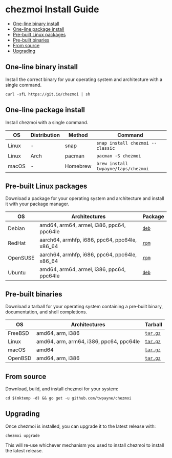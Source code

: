 # chezmoi Install Guide

* [One-line binary install](#One-line-binary-install)
* [One-line package install](#One-line-package-install)
* [Pre-built Linux packages](#Pre-built-Linux-packages)
* [Pre-built binaries](#Pre-built-binaries)
* [From source](#From-source)
* [Upgrading](#Upgrading)

## One-line binary install

Install the correct binary for your operating system and architecture with a
single command.

    curl -sfL https://git.io/chezmoi | sh

## One-line package install

Install chezmoi with a single command.

| OS    | Distribution | Method   | Command                             |
| ----- | ------------ | ---------| ----------------------------------- |
| Linux | -            | snap     | `snap install chezmoi --classic`    |
| Linux | Arch         | pacman   | `pacman -S chezmoi`                |
| macOS | -            | Homebrew | `brew install twpayne/taps/chezmoi` |

## Pre-built Linux packages

Download a package for your operating system and architecture and install it
with your package manager.

| OS         | Architectures                                 | Package                                                                   |
| ---------- | --------------------------------------------- | ------------------------------------------------------------------------- |
| Debian     | amd64, arm64, armel, i386, ppc64, ppc64le     | [`deb`](https://github.com/twpayne/chezmoi/releases/latest)               |
| RedHat     | aarch64, armhfp, i686, ppc64, ppc64le, x86_64 | [`rpm`](https://github.com/twpayne/chezmoi/releases/latest)               |
| OpenSUSE   | aarch64, armhfp, i686, ppc64, ppc64le, x86_64 | [`rpm`](https://github.com/twpayne/chezmoi/releases/latest)               |
| Ubuntu     | amd64, arm64, armel, i386, ppc64, ppc64le     | [`deb`](https://github.com/twpayne/chezmoi/releases/latest)               |

## Pre-built binaries

Download a tarball for your operating system containing a pre-built binary,
documentation, and shell completions.

| OS         | Architectures                                 | Tarball                                                        |
| ---------- | --------------------------------------------- | -------------------------------------------------------------- |
| FreeBSD    | amd64, arm, i386                              | [`tar.gz`](https://github.com/twpayne/chezmoi/releases/latest) |
| Linux      | amd64, arm, arm64, i386, ppc64, ppc64le       | [`tar.gz`](https://github.com/twpayne/chezmoi/releases/latest) |
| macOS      | amd64                                         | [`tar.gz`](https://github.com/twpayne/chezmoi/releases/latest) |
| OpenBSD    | amd64, arm, i386                              | [`tar.gz`](https://github.com/twpayne/chezmoi/releases/latest) |

## From source

Download, build, and install chezmoi for your system:

    cd $(mktemp -d) && go get -u github.com/twpayne/chezmoi

## Upgrading

Once chezmoi is installed, you can upgrade it to the latest release with:

    chezmoi upgrade

This will re-use whichever mechanism you used to install chezmoi to install the
latest release.

